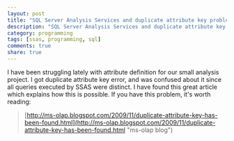 ```yaml
---
layout: post
title: "SQL Server Analysis Services and duplicate attribute key problem."
description: "SQL Server Analysis Services and duplicate attribute key problem."
category: programming
tags: [ssas, programming, sql]
comments: true
share: true
---
```


I have been struggling lately with attribute definition for our small analysis project. 
I got duplicate attribute key error, and was confused about it since all queries executed by SSAS were distinct. 
I have found this great article which explains how this is possible. If you have this problem, it's worth reading:

>[http://ms-olap.blogspot.com/2009/11/duplicate-attribute-key-has-been-found.html](http://ms-olap.blogspot.com/2009/11/duplicate-attribute-key-has-been-found.html "ms-olap blog")
